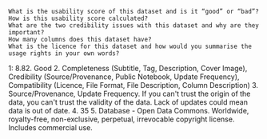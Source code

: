     What is the usability score of this dataset and is it “good” or “bad”?
    How is this usability score calculated?
    What are the two credibility issues with this dataset and why are they important?
    How many columns does this dataset have?
    What is the licence for this dataset and how would you summarise the usage rights in your own words?

1: 8.82. Good
2. Completeness (Subtitle, Tag, Description, Cover Image), Credibility (Source/Provenance, Public Notebook, Update Frequency), Compatibility (Licence, File Format, File Description, Column Description)
3. Source/Provenance, Update Frequency. If you can't trust the origin of the data, you can't trust the validity of the data. Lack of updates could mean data is out of date.
4. 35
5. Database - Open Data Commons. Worldwide, royalty-free, non-exclusive, perpetual, irrevocable copyright license. Includes commercial use.
